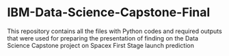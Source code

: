 # IBM-Data-Science-Capstone-Final
This repository contains all the files with Python codes and required outputs that were used for preparing the presentation 
of finding on the Data Science Capstone project on Spacex First Stage launch prediction
